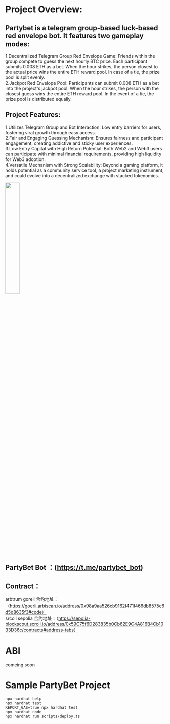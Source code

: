

# Project Overview:
## Partybet is a telegram group-based luck-based red envelope bot. It features two gameplay modes:
1.Decentralized Telegram Group Red Envelope Game: Friends within the group compete to guess the next hourly BTC price. Each participant submits 0.008 ETH as a bet. When the hour strikes, the person closest to the actual price wins the entire ETH reward pool. In case of a tie, the prize pool is split evenly.
<br> 
2.Jackpot Red Envelope Pool: Participants can submit 0.008 ETH as a bet into the project's jackpot pool. When the hour strikes, the person with the closest guess wins the entire ETH reward pool. In the event of a tie, the prize pool is distributed equally.

## Project Features:
  1.Utilizes Telegram Group and Bot Interaction: Low entry barriers for users, fostering viral growth through easy access.
  <br> 
  2.Fair and Engaging Guessing Mechanism: Ensures fairness and participant engagement, creating addictive and sticky user experiences.
  <br> 
  3.Low Entry Capital with High Return Potential: Both Web2 and Web3 users can participate with minimal financial requirements, providing high liquidity for Web3 adoption.
  <br> 
  4.Versatile Mechanism with Strong Scalability: Beyond a gaming platform, it holds potential as a community service tool, a project marketing instrument, and could evolve into a decentralized exchange with stacked tokenomics.

<img src=https://github.com/lessthanno/partybet/blob/main/public/img1.jpg width=30% />

## PartyBet Bot ：(https://t.me/partybet_bot)

## Contract：
 arbtrum goreli 合约地址：（https://goerli.arbiscan.io/address/0x98a9aa526cb9162f471f466db8575c6d5d8635f3#code）
 <br>
 srcoll sepolia 合约地址：（https://sepolia-blockscout.scroll.io/address/0x59C75f6D283835b0Cb62E9C4A816B4Cb1033D36c/contracts#address-tabs）

# ABI
comeing soon

# Sample PartyBet Project

```shell
npx hardhat help
npx hardhat test
REPORT_GAS=true npx hardhat test
npx hardhat node
npx hardhat run scripts/deploy.ts
```
